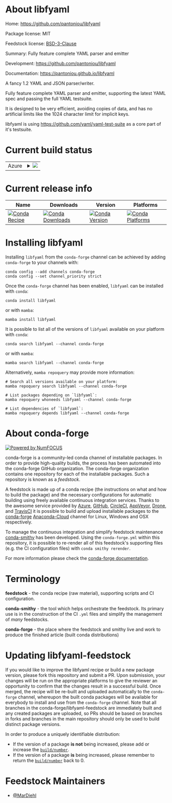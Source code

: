 About libfyaml
==============

Home: https://github.com/pantoniou/libfyaml

Package license: MIT

Feedstock license: [BSD-3-Clause](https://github.com/conda-forge/libfyaml-feedstock/blob/main/LICENSE.txt)

Summary: Fully feature complete YAML parser and emitter

Development: https://github.com/pantoniou/libfyaml

Documentation: https://pantoniou.github.io/libfyaml

A fancy 1.2 YAML and JSON parser/writer.

Fully feature complete YAML parser and emitter, supporting the latest
YAML spec and passing the full YAML testsuite.

It is designed to be very efficient, avoiding copies of data, and
has no artificial limits like the 1024 character limit for implicit keys.

libfyaml is using <https://github.com/yaml/yaml-test-suite>
as a core part of it's testsuite.


Current build status
====================


<table>
    
  <tr>
    <td>Azure</td>
    <td>
      <details>
        <summary>
          <a href="https://dev.azure.com/conda-forge/feedstock-builds/_build/latest?definitionId=15971&branchName=main">
            <img src="https://dev.azure.com/conda-forge/feedstock-builds/_apis/build/status/libfyaml-feedstock?branchName=main">
          </a>
        </summary>
        <table>
          <thead><tr><th>Variant</th><th>Status</th></tr></thead>
          <tbody><tr>
              <td>linux_64</td>
              <td>
                <a href="https://dev.azure.com/conda-forge/feedstock-builds/_build/latest?definitionId=15971&branchName=main">
                  <img src="https://dev.azure.com/conda-forge/feedstock-builds/_apis/build/status/libfyaml-feedstock?branchName=main&jobName=linux&configuration=linux%20linux_64_" alt="variant">
                </a>
              </td>
            </tr><tr>
              <td>osx_64</td>
              <td>
                <a href="https://dev.azure.com/conda-forge/feedstock-builds/_build/latest?definitionId=15971&branchName=main">
                  <img src="https://dev.azure.com/conda-forge/feedstock-builds/_apis/build/status/libfyaml-feedstock?branchName=main&jobName=osx&configuration=osx%20osx_64_" alt="variant">
                </a>
              </td>
            </tr>
          </tbody>
        </table>
      </details>
    </td>
  </tr>
</table>

Current release info
====================

| Name | Downloads | Version | Platforms |
| --- | --- | --- | --- |
| [![Conda Recipe](https://img.shields.io/badge/recipe-libfyaml-green.svg)](https://anaconda.org/conda-forge/libfyaml) | [![Conda Downloads](https://img.shields.io/conda/dn/conda-forge/libfyaml.svg)](https://anaconda.org/conda-forge/libfyaml) | [![Conda Version](https://img.shields.io/conda/vn/conda-forge/libfyaml.svg)](https://anaconda.org/conda-forge/libfyaml) | [![Conda Platforms](https://img.shields.io/conda/pn/conda-forge/libfyaml.svg)](https://anaconda.org/conda-forge/libfyaml) |

Installing libfyaml
===================

Installing `libfyaml` from the `conda-forge` channel can be achieved by adding `conda-forge` to your channels with:

```
conda config --add channels conda-forge
conda config --set channel_priority strict
```

Once the `conda-forge` channel has been enabled, `libfyaml` can be installed with `conda`:

```
conda install libfyaml
```

or with `mamba`:

```
mamba install libfyaml
```

It is possible to list all of the versions of `libfyaml` available on your platform with `conda`:

```
conda search libfyaml --channel conda-forge
```

or with `mamba`:

```
mamba search libfyaml --channel conda-forge
```

Alternatively, `mamba repoquery` may provide more information:

```
# Search all versions available on your platform:
mamba repoquery search libfyaml --channel conda-forge

# List packages depending on `libfyaml`:
mamba repoquery whoneeds libfyaml --channel conda-forge

# List dependencies of `libfyaml`:
mamba repoquery depends libfyaml --channel conda-forge
```


About conda-forge
=================

[![Powered by
NumFOCUS](https://img.shields.io/badge/powered%20by-NumFOCUS-orange.svg?style=flat&colorA=E1523D&colorB=007D8A)](https://numfocus.org)

conda-forge is a community-led conda channel of installable packages.
In order to provide high-quality builds, the process has been automated into the
conda-forge GitHub organization. The conda-forge organization contains one repository
for each of the installable packages. Such a repository is known as a *feedstock*.

A feedstock is made up of a conda recipe (the instructions on what and how to build
the package) and the necessary configurations for automatic building using freely
available continuous integration services. Thanks to the awesome service provided by
[Azure](https://azure.microsoft.com/en-us/services/devops/), [GitHub](https://github.com/),
[CircleCI](https://circleci.com/), [AppVeyor](https://www.appveyor.com/),
[Drone](https://cloud.drone.io/welcome), and [TravisCI](https://travis-ci.com/)
it is possible to build and upload installable packages to the
[conda-forge](https://anaconda.org/conda-forge) [Anaconda-Cloud](https://anaconda.org/)
channel for Linux, Windows and OSX respectively.

To manage the continuous integration and simplify feedstock maintenance
[conda-smithy](https://github.com/conda-forge/conda-smithy) has been developed.
Using the ``conda-forge.yml`` within this repository, it is possible to re-render all of
this feedstock's supporting files (e.g. the CI configuration files) with ``conda smithy rerender``.

For more information please check the [conda-forge documentation](https://conda-forge.org/docs/).

Terminology
===========

**feedstock** - the conda recipe (raw material), supporting scripts and CI configuration.

**conda-smithy** - the tool which helps orchestrate the feedstock.
                   Its primary use is in the construction of the CI ``.yml`` files
                   and simplify the management of *many* feedstocks.

**conda-forge** - the place where the feedstock and smithy live and work to
                  produce the finished article (built conda distributions)


Updating libfyaml-feedstock
===========================

If you would like to improve the libfyaml recipe or build a new
package version, please fork this repository and submit a PR. Upon submission,
your changes will be run on the appropriate platforms to give the reviewer an
opportunity to confirm that the changes result in a successful build. Once
merged, the recipe will be re-built and uploaded automatically to the
`conda-forge` channel, whereupon the built conda packages will be available for
everybody to install and use from the `conda-forge` channel.
Note that all branches in the conda-forge/libfyaml-feedstock are
immediately built and any created packages are uploaded, so PRs should be based
on branches in forks and branches in the main repository should only be used to
build distinct package versions.

In order to produce a uniquely identifiable distribution:
 * If the version of a package **is not** being increased, please add or increase
   the [``build/number``](https://docs.conda.io/projects/conda-build/en/latest/resources/define-metadata.html#build-number-and-string).
 * If the version of a package **is** being increased, please remember to return
   the [``build/number``](https://docs.conda.io/projects/conda-build/en/latest/resources/define-metadata.html#build-number-and-string)
   back to 0.

Feedstock Maintainers
=====================

* [@MarDiehl](https://github.com/MarDiehl/)

